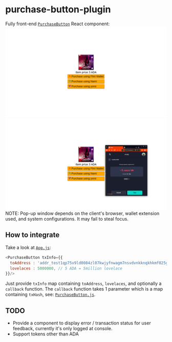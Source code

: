 # purchase-button-plugin
Fully front-end [`PurchaseButton`](src/component/PurchaseButton.js) React component:
<img src="screenshots/0_HomePage0.png">
<img src="screenshots/3_SignTx.png">
NOTE: Pop-up window depends on the client's browser, wallet extension used, and system configurations. It may fail to steal focus.

## How to integrate
Take a look at [`App.js`](src/App.js#L16):
```js
<PurchaseButton txInfo={{
  toAddress : 'addr_test1qp75v9ld0084zl07kwjyfnwagm7nsvdvnkknqkhkmf025gq6rx4eret2xzeatlfajkeq7u2fxl55drpd96xeaxzns85sfxah9j',
  lovelaces : 5000000, // 5 ADA = 5million lovelace
}}/>
```
Just provide `txInfo` map containing `toAddress`, `lovelaces`, and optionally a `callback` function. The `callback` function takes 1 parameter which is a map containing `txHash`, see: [`PurchaseButton.js`](src/component/PurchaseButton.js#L110).

## TODO
- Provide a component to display error / transaction status for user feedback, currently it's only logged at console.
- Support tokens other than ADA
